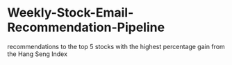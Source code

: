 # Weekly-Stock-Email-Recommendation-Pipeline
recommendations to the top 5 stocks with the highest percentage gain from the Hang Seng Index
